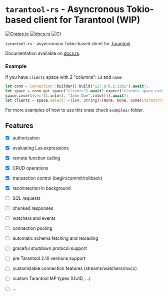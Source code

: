 # `tarantool-rs` - Asyncronous Tokio-based client for Tarantool (WIP)

[![Crates.io](https://img.shields.io/crates/v/tarantool-rs)](https://crates.io/crates/tarantool-rs)
[![docs.rs](https://img.shields.io/docsrs/tarantool-rs/latest)](https://docs.rs/tarantool-rs/latest)
![CI](https://github.com/Flowneee/tarantool-rs/actions/workflows/ci.yml/badge.svg)

`tarantool-rs` - asyncronous Tokio-based client for [Tarantool](https://www.tarantool.io).

Documentation available on [docs.rs](https://docs.rs/tarantool-rs/latest).

### Example

If you have `clients` space with 2 "columns": `id` and `name`:

``` rust
let conn = Connection::builder().build("127.0.0.1:3301").await?;
let space = conn.get_space("clients").await?.expect("clients space exists");
space.insert(vec![1.into(), "John Doe".into()]).await?;
let clients = space.select::<(i64, String)>(None, None, Some(IteratorType::All), vec![]).await?;
```

For more examples of how to use this crate check `examples/` folder. 

## Features

* [x] authorization
* [x] evaluating Lua expressions
* [x] remote function calling
* [x] CRUD operations
* [x] transaction control (begin/commit/rollback)
* [x] reconnection in background
* [ ] SQL requests
* [ ] chunked responses
* [ ] watchers and events
* [ ] connection pooling
* [ ] automatic schema fetching and reloading
* [ ] graceful shutdown protocol support
* [ ] pre Tarantool 2.10 versions support
* [ ] customizable connection features (streams/watchers/mvcc)
* [ ] custom Tarantool MP types (UUID, ...)
* [ ] ...


